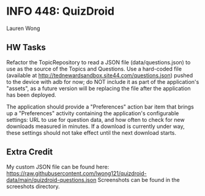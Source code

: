 # INFO 448: QuizDroid
Lauren Wong

## HW Tasks
Refactor the TopicRepository to read a JSON file (data/questions.json) to use as the source of the Topics and Questions. Use a hard-coded file (available at http://tednewardsandbox.site44.com/questions.json) pushed to the device with adb for now; do NOT include it as part of the application's "assets", as a future version will be replacing the file after the application has been deployed.

The application should provide a "Preferences" action bar item that brings up a "Preferences" activity containing the application's configurable settings: URL to use for question data, and how often to check for new downloads measured in minutes. If a download is currently under way, these settings should not take effect until the next download starts.

## Extra Credit
My custom JSON file can be found here: https://raw.githubusercontent.com/lwong121/quizdroid-data/main/quizdroid-questions.json
Screenshots can be found in the screeshots directory.